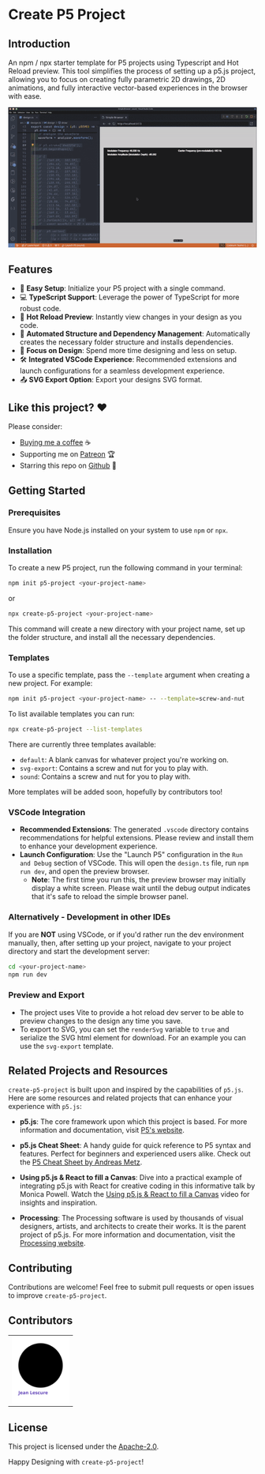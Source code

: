# Create P5 Project

## Introduction

An npm / npx starter template for P5 projects using Typescript and Hot Reload preview. This tool simplifies the process of setting up a p5.js project, allowing you to focus on creating fully parametric 2D drawings, 2D animations, and fully interactive vector-based experiences in the browser with ease.

![Demo GIF](./assets/demo.gif)

## Features

- 🚀 **Easy Setup**: Initialize your P5 project with a single command.
- 💻 **TypeScript Support**: Leverage the power of TypeScript for more robust code.
- 🔁 **Hot Reload Preview**: Instantly view changes in your design as you code.
- 📁 **Automated Structure and Dependency Management**: Automatically creates the necessary folder structure and installs dependencies.
- 🎨 **Focus on Design**: Spend more time designing and less on setup.
- 🛠️ **Integrated VSCode Experience**: Recommended extensions and launch configurations for a seamless development experience.
- 📤 **SVG Export Option**: Export your designs SVG format.

## Like this project? ❤

Please consider:

- [Buying me a coffee](https://ko-fi.com/jeanlescure) ☕
- Supporting me on [Patreon](https://www.patreon.com/jeanlescure) 🏆
- Starring this repo on [Github](https://github.com/simplyhexagonal/create-p5-project) 🌟

## Getting Started

### Prerequisites

Ensure you have Node.js installed on your system to use `npm` or `npx`.

### Installation

To create a new P5 project, run the following command in your terminal:

```bash
npm init p5-project <your-project-name>
```

or

```bash
npx create-p5-project <your-project-name>
```

This command will create a new directory with your project name, set up the folder structure, and install all the necessary dependencies.

### Templates

To use a specific template, pass the `--template` argument when creating a new project. For example:

```bash
npm init p5-project <your-project-name> -- --template=screw-and-nut
```

To list available templates you can run:

```bash
npx create-p5-project --list-templates
```

There are currently three templates available:

- `default`: A blank canvas for whatever project you're working on.
- `svg-export`: Contains a screw and nut for you to play with.
- `sound`: Contains a screw and nut for you to play with.

More templates will be added soon, hopefully by contributors too!

### VSCode Integration

- **Recommended Extensions**: The generated `.vscode` directory contains recommendations for helpful extensions. Please review and install them to enhance your development experience.
- **Launch Configuration**: Use the "Launch P5" configuration in the `Run and Debug` section of VSCode. This will open the `design.ts` file, run `npm run dev`, and open the preview browser. 
  - **Note**: The first time you run this, the preview browser may initially display a white screen. Please wait until the debug output indicates that it's safe to reload the simple browser panel.

### Alternatively - Development in other IDEs

If you are **NOT** using VSCode, or if you'd rather run the dev environment manually, then, after setting up your project, navigate to your project directory and start the development server:

```bash
cd <your-project-name>
npm run dev
```

### Preview and Export

- The project uses Vite to provide a hot reload dev server to be able to preview changes to the design any time you save.
- To export to SVG, you can set the `renderSvg` variable to `true` and serialize the SVG html element for download. For an example you can use the `svg-export` template.

## Related Projects and Resources

`create-p5-project` is built upon and inspired by the capabilities of `p5.js`. Here are some resources and related projects that can enhance your experience with `p5.js`:

- **p5.js**: The core framework upon which this project is based. For more information and documentation, visit [P5's website](https://p5js.org/).

- **p5.js Cheat Sheet**: A handy guide for quick reference to P5 syntax and features. Perfect for beginners and experienced users alike. Check out the [P5 Cheat Sheet by Andreas Metz](https://sqrlycode.com/p5-js-cheatsheet/).

- **Using p5.js & React to fill a Canvas**: Dive into a practical example of integrating p5.js with React for creative coding in this informative talk by Monica Powell. Watch the [Using p5.js & React to fill a Canvas](https://www.youtube.com/watch?v=7dCoz56Pucw) video for insights and inspiration.

- **Processing**: The Processing software is used by thousands of visual designers, artists, and architects to create their works. It is the parent project of p5.js. For more information and documentation, visit the [Processing website](https://processing.org/).

## Contributing

Contributions are welcome! Feel free to submit pull requests or open issues to improve `create-p5-project`.

## Contributors

<table>
  <tr>
    <td align="center">
      <a href="https://github.com/jeanlescure">
        <img
          alt="jeanlescure"
          src="https://raw.githubusercontent.com/simplyhexagonal/create-p5-project/main/assets/contributors/jeanlescure.svg" width="117"
        />
      </a>
    </td>
  </tr>
</table>

## License

This project is licensed under the [Apache-2.0]([LICENSE](https://www.apache.org/licenses/LICENSE-2.0)).

Happy Designing with `create-p5-project`!
